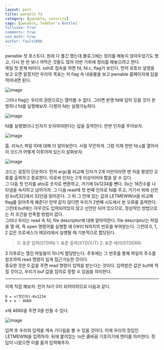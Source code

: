 ```yaml
---
layout: post
title: pwnable fd
category: [pwnable, security]
tags: [pwnable, Toddler's Bottle]
fullview: true
comments: true
use_math: true
author: fault2000
---
```


pwnable 첫 포스트다. 원래 다 풀긴 했는데 블로그에는 정리를 해놓지 않아두었기도 했고, 다시 한 번 보니 까먹은 것들도 많아 이번 기회에 정리를 해놓으려고 한다.  
제일 첫 문제 fd이다. ssh로 접속을 하면 fd, fd.c, flag가 보인다. 먼저 유튜브 설명을 보고 오면 알겠지만 우리의 목표는 저 flag 속 내용물을 보고 pwnable 홈페이지에 답을 적어내면 된다.  

![image](https://user-images.githubusercontent.com/73513005/185576030-5bb9aca6-6ef1-47ba-960c-8fa312f60e53.png)

그러나 flag는 우리의 권한으로는 열어볼 수 없다. 그러면 분명 fd에 답이 있을 것이 분명하니 fd를 실행해보자. 다행히 fd는 실행가능하다.  

![image](https://user-images.githubusercontent.com/73513005/185576762-89b933ea-3b1f-42d2-aa30-82f0df20b15a.png)

fd를 실행했더니 인자가 숫자여야한다는 답을 출력한다. 한번 인자를 주어보자.  

![image](https://user-images.githubusercontent.com/73513005/185576819-89ce4813-323f-4cba-9da1-c9ff264e3f60.png)

흠. 리눅스 파일 IO에 대해 더 알아보란다. 사람 무안하게. 그럼 이제 한번 fd.c를 열어서 이 코드가 어떻게 이루어져 있는지 살펴보자.  

![image](https://user-images.githubusercontent.com/73513005/185576917-7a6f581e-6626-401b-ba36-46dead0db260.png)

코드는 굉장히 단순하다. 먼저 argc를 비교해 인자가 2개 미만이라면 맨 처음 봤었던 오류를 출력하고 종료한다. 이로써 인자는 2개 이상이어야 함을 알 수 있다.  
그 다음 첫 인자를 atoi로 숫자로 변환하고, 거기에 0x1234를 뺀다. 0x는 16진수를 나타냄을 숙지하고 넘어가자. 그 다음 read에 첫 번째 인자로 fd를 주고, 거기서 위에 선언된 buf[32]에서 32만큼 읽어온다. 그 뒤 그 안에 있는 값과 *LETMEWIN\n*을 비교해 flag를 읽어주게 해준다! 만약 같지 않다면 우리가 2번째 시도에서 본 오류를 출력한다. 그런데 buf에는 아무것도 입력되어있지 않고 선언만 되어 있으므로, 정상적인 방법으로는 저 조건을 만족할 방법이 없다.  
그러나 우리는 read 속 fd, file descriptor에 대해 알아야한다. file descriptor는 파일을 열 때, 즉 open 명령어를 실행할 때 0부터 N까지의 번호를 부여받는다. 그런데 0, 1, 2 값은 프로세스가 메모리에서 실행될 때 기본적으로 할당된다.  

> 0: 표준 입력(STDIN)
> 1: 표준 출력(STDOUT)
> 2: 표준 에러(STDERR)

3 이후로는 열린 파일들이 하나씩 할당받는다. 추후에는 그 번호를 통해 파일의 주소를 참조하여 read 명령이 쉽게 접근가능한 것이다.  
중요한 것은 0 값을 주면 read 명령이 입력을 받는다는 것이다. 입력받은 값은 buf에 적힐 것이고, 우리가 buf 값을 임의로 정할 수 있음을 의미한다.  
***
이제 직접 해보자. 먼저 fd가 0이 되어야하므로 다음과 같다.  

```
0 = x(첫인자)-0x1234
0 = x - 4660
```

x에 4660을 주면 0을 만들 수 있다.  

![image](https://user-images.githubusercontent.com/73513005/185577019-af85a48d-a243-40c3-a5dd-5c30928c61da.png)

입력 후 우리의 입력을 계속 기다림을 볼 수 있을 것이다. 이제 우리의 정답인 LETMEWIN을 입력하자. 뒤에 붙어있는 \n은 줄바꿈 기호이기에 엔터를 의미한다. 정답이 나왔으면 이를 옮겨 입력해주자.